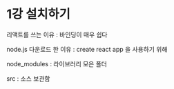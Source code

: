# 1강 설치하기

리액트를 쓰는 이유 : 바인딩이 매우 쉽다



node.js 다운로드 한 이유 : create react app 을 사용하기 위해 

node\_modules : 라이브러리 모은 폴더 

src : 소스 보관함

